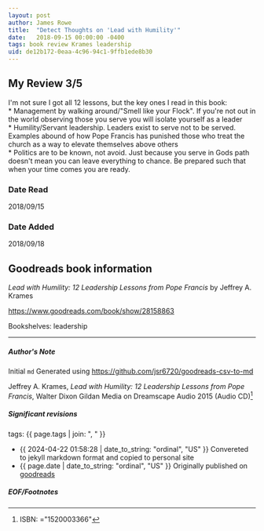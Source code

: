 ```yaml
---
layout: post
author: James Rowe
title:  "Detect Thoughts on 'Lead with Humility'"
date:   2018-09-15 00:00:00 -0400
tags: book review Krames leadership
uid: de12b172-0eaa-4c96-94c1-9ffb1ede8b30
---
```


<!-- highly dependent on how you personally use jekyll templates, and how you want this to show up -->
<!-- escape any jekyll keys with double brackets -->

## My Review 3/5

I'm not sure I got all 12 lessons, but the key ones I read in this book:<br/>* Management by walking around/"Smell like your Flock". If you're not out in the world observing those you serve you will isolate yourself as a leader<br/>* Humility/Servant leadership. Leaders exist to serve not to be served. Examples abound of how Pope Francis has punished those who treat the church as  a way to elevate themselves above others<br/>* Politics are to be known, not avoid. Just because you serve in Gods path doesn't mean you can leave everything to chance. Be prepared such that when your time comes you are ready.

### Date Read
2018/09/15

### Date Added
2018/09/18

## Goodreads book information

*Lead with Humility: 12 Leadership Lessons from Pope Francis* by Jeffrey A. Krames

https://www.goodreads.com/book/show/28158863

Bookshelves: leadership

---

##### Author's Note

Initial `md` Generated using https://github.com/jsr6720/goodreads-csv-to-md

Jeffrey A. Krames, *Lead with Humility: 12 Leadership Lessons from Pope Francis*, Walter Dixon Gildan Media on Dreamscape Audio 2015 (Audio CD)[^1]

##### Significant revisions

tags: {{ page.tags | join: ", " }} <!-- todo move this somewhere -->

- {{ 2024-04-22 01:58:28 | date_to_string: "ordinal", "US" }} Convereted to jekyll markdown format and copied to personal site
- {{ page.date | date_to_string: "ordinal", "US" }} Originally published on [goodreads](https://www.goodreads.com)

##### EOF/Footnotes

[^1]: ISBN: ="1520003366"
